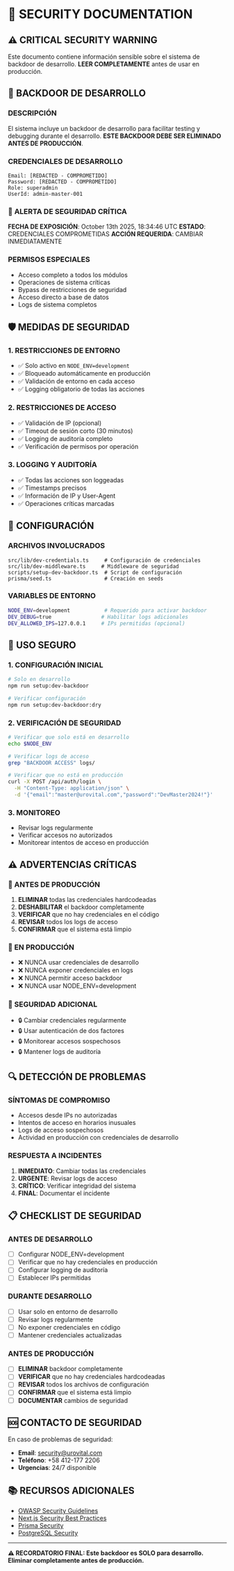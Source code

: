 # 🔐 SECURITY DOCUMENTATION

## ⚠️ CRITICAL SECURITY WARNING

Este documento contiene información sensible sobre el sistema de backdoor de desarrollo. **LEER COMPLETAMENTE** antes de usar en producción.

## 🚨 BACKDOOR DE DESARROLLO

### **DESCRIPCIÓN**
El sistema incluye un backdoor de desarrollo para facilitar testing y debugging durante el desarrollo. **ESTE BACKDOOR DEBE SER ELIMINADO ANTES DE PRODUCCIÓN**.

### **CREDENCIALES DE DESARROLLO**
```
Email: [REDACTED - COMPROMETIDO]
Password: [REDACTED - COMPROMETIDO]
Role: superadmin
UserId: admin-master-001
```

### 🚨 **ALERTA DE SEGURIDAD CRÍTICA**
**FECHA DE EXPOSICIÓN**: October 13th 2025, 18:34:46 UTC
**ESTADO**: CREDENCIALES COMPROMETIDAS
**ACCIÓN REQUERIDA**: CAMBIAR INMEDIATAMENTE

### **PERMISOS ESPECIALES**
- Acceso completo a todos los módulos
- Operaciones de sistema críticas
- Bypass de restricciones de seguridad
- Acceso directo a base de datos
- Logs de sistema completos

## 🛡️ MEDIDAS DE SEGURIDAD

### **1. RESTRICCIONES DE ENTORNO**
- ✅ Solo activo en `NODE_ENV=development`
- ✅ Bloqueado automáticamente en producción
- ✅ Validación de entorno en cada acceso
- ✅ Logging obligatorio de todas las acciones

### **2. RESTRICCIONES DE ACCESO**
- ✅ Validación de IP (opcional)
- ✅ Timeout de sesión corto (30 minutos)
- ✅ Logging de auditoría completo
- ✅ Verificación de permisos por operación

### **3. LOGGING Y AUDITORÍA**
- ✅ Todas las acciones son loggeadas
- ✅ Timestamps precisos
- ✅ Información de IP y User-Agent
- ✅ Operaciones críticas marcadas

## 🔧 CONFIGURACIÓN

### **ARCHIVOS INVOLUCRADOS**
```
src/lib/dev-credentials.ts     # Configuración de credenciales
src/lib/dev-middleware.ts     # Middleware de seguridad
scripts/setup-dev-backdoor.ts  # Script de configuración
prisma/seed.ts                 # Creación en seeds
```

### **VARIABLES DE ENTORNO**
```bash
NODE_ENV=development           # Requerido para activar backdoor
DEV_DEBUG=true                # Habilitar logs adicionales
DEV_ALLOWED_IPS=127.0.0.1     # IPs permitidas (opcional)
```

## 🚀 USO SEGURO

### **1. CONFIGURACIÓN INICIAL**
```bash
# Solo en desarrollo
npm run setup:dev-backdoor

# Verificar configuración
npm run setup:dev-backdoor:dry
```

### **2. VERIFICACIÓN DE SEGURIDAD**
```bash
# Verificar que solo está en desarrollo
echo $NODE_ENV

# Verificar logs de acceso
grep "BACKDOOR ACCESS" logs/

# Verificar que no está en producción
curl -X POST /api/auth/login \
  -H "Content-Type: application/json" \
  -d '{"email":"master@urovital.com","password":"DevMaster2024!"}'
```

### **3. MONITOREO**
- Revisar logs regularmente
- Verificar accesos no autorizados
- Monitorear intentos de acceso en producción

## ⚠️ ADVERTENCIAS CRÍTICAS

### **🚨 ANTES DE PRODUCCIÓN**
1. **ELIMINAR** todas las credenciales hardcodeadas
2. **DESHABILITAR** el backdoor completamente
3. **VERIFICAR** que no hay credenciales en el código
4. **REVISAR** todos los logs de acceso
5. **CONFIRMAR** que el sistema está limpio

### **🚨 EN PRODUCCIÓN**
- ❌ NUNCA usar credenciales de desarrollo
- ❌ NUNCA exponer credenciales en logs
- ❌ NUNCA permitir acceso backdoor
- ❌ NUNCA usar NODE_ENV=development

### **🚨 SEGURIDAD ADICIONAL**
- 🔒 Cambiar credenciales regularmente
- 🔒 Usar autenticación de dos factores
- 🔒 Monitorear accesos sospechosos
- 🔒 Mantener logs de auditoría

## 🔍 DETECCIÓN DE PROBLEMAS

### **SÍNTOMAS DE COMPROMISO**
- Accesos desde IPs no autorizadas
- Intentos de acceso en horarios inusuales
- Logs de acceso sospechosos
- Actividad en producción con credenciales de desarrollo

### **RESPUESTA A INCIDENTES**
1. **INMEDIATO**: Cambiar todas las credenciales
2. **URGENTE**: Revisar logs de acceso
3. **CRÍTICO**: Verificar integridad del sistema
4. **FINAL**: Documentar el incidente

## 📋 CHECKLIST DE SEGURIDAD

### **ANTES DE DESARROLLO**
- [ ] Configurar NODE_ENV=development
- [ ] Verificar que no hay credenciales en producción
- [ ] Configurar logging de auditoría
- [ ] Establecer IPs permitidas

### **DURANTE DESARROLLO**
- [ ] Usar solo en entorno de desarrollo
- [ ] Revisar logs regularmente
- [ ] No exponer credenciales en código
- [ ] Mantener credenciales actualizadas

### **ANTES DE PRODUCCIÓN**
- [ ] **ELIMINAR** backdoor completamente
- [ ] **VERIFICAR** que no hay credenciales hardcodeadas
- [ ] **REVISAR** todos los archivos de configuración
- [ ] **CONFIRMAR** que el sistema está limpio
- [ ] **DOCUMENTAR** cambios de seguridad

## 🆘 CONTACTO DE SEGURIDAD

En caso de problemas de seguridad:
- **Email**: security@urovital.com
- **Teléfono**: +58 412-177 2206
- **Urgencias**: 24/7 disponible

## 📚 RECURSOS ADICIONALES

- [OWASP Security Guidelines](https://owasp.org/)
- [Next.js Security Best Practices](https://nextjs.org/docs/advanced-features/security-headers)
- [Prisma Security](https://www.prisma.io/docs/guides/security)
- [PostgreSQL Security](https://www.postgresql.org/docs/current/security.html)

---

**⚠️ RECORDATORIO FINAL: Este backdoor es SOLO para desarrollo. Eliminar completamente antes de producción.**
